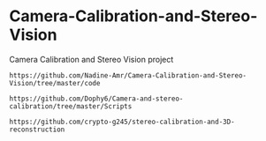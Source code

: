 # Camera-Calibration-and-Stereo-Vision
Camera Calibration and Stereo Vision project

`https://github.com/Nadine-Amr/Camera-Calibration-and-Stereo-Vision/tree/master/code`

`https://github.com/Dophy6/Camera-and-stereo-calibration/tree/master/Scripts`

`https://github.com/crypto-g245/stereo-calibration-and-3D-reconstruction`

